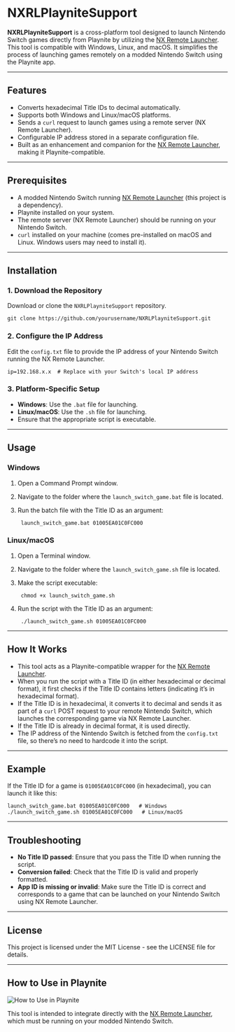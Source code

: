 # NXRLPlayniteSupport

**NXRLPlayniteSupport** is a cross-platform tool designed to launch Nintendo Switch games directly from Playnite by utilizing the [NX Remote Launcher](https://github.com/kirankunigiri/nx-remote-launcher). This tool is compatible with Windows, Linux, and macOS. It simplifies the process of launching games remotely on a modded Nintendo Switch using the Playnite app.

---

## Features

- Converts hexadecimal Title IDs to decimal automatically.
- Supports both Windows and Linux/macOS platforms.
- Sends a `curl` request to launch games using a remote server (NX Remote Launcher).
- Configurable IP address stored in a separate configuration file.
- Built as an enhancement and companion for the [NX Remote Launcher](https://github.com/kirankunigiri/nx-remote-launcher), making it Playnite-compatible.

---

## Prerequisites

- A modded Nintendo Switch running [NX Remote Launcher](https://github.com/kirankunigiri/nx-remote-launcher) (this project is a dependency).
- Playnite installed on your system.
- The remote server (NX Remote Launcher) should be running on your Nintendo Switch.
- `curl` installed on your machine (comes pre-installed on macOS and Linux. Windows users may need to install it).

---

## Installation

### 1. Download the Repository

Download or clone the `NXRLPlayniteSupport` repository.

    git clone https://github.com/yourusername/NXRLPlayniteSupport.git

### 2. Configure the IP Address

Edit the `config.txt` file to provide the IP address of your Nintendo Switch running the NX Remote Launcher.

    ip=192.168.x.x  # Replace with your Switch's local IP address

### 3. Platform-Specific Setup

- **Windows**: Use the `.bat` file for launching.
- **Linux/macOS**: Use the `.sh` file for launching.
- Ensure that the appropriate script is executable.

---

## Usage

### Windows

1. Open a Command Prompt window.  
2. Navigate to the folder where the `launch_switch_game.bat` file is located.  
3. Run the batch file with the Title ID as an argument:

        launch_switch_game.bat 01005EA01C0FC000

### Linux/macOS

1. Open a Terminal window.  
2. Navigate to the folder where the `launch_switch_game.sh` file is located.  
3. Make the script executable:

        chmod +x launch_switch_game.sh

4. Run the script with the Title ID as an argument:

        ./launch_switch_game.sh 01005EA01C0FC000

---

## How It Works

- This tool acts as a Playnite-compatible wrapper for the [NX Remote Launcher](https://github.com/kirankunigiri/nx-remote-launcher).
- When you run the script with a Title ID (in either hexadecimal or decimal format), it first checks if the Title ID contains letters (indicating it’s in hexadecimal format).
- If the Title ID is in hexadecimal, it converts it to decimal and sends it as part of a `curl` POST request to your remote Nintendo Switch, which launches the corresponding game via NX Remote Launcher.
- If the Title ID is already in decimal format, it is used directly.
- The IP address of the Nintendo Switch is fetched from the `config.txt` file, so there’s no need to hardcode it into the script.

---

## Example

If the Title ID for a game is `01005EA01C0FC000` (in hexadecimal), you can launch it like this:

    launch_switch_game.bat 01005EA01C0FC000   # Windows
    ./launch_switch_game.sh 01005EA01C0FC000   # Linux/macOS

---

## Troubleshooting

- **No Title ID passed**: Ensure that you pass the Title ID when running the script.
- **Conversion failed**: Check that the Title ID is valid and properly formatted.
- **App ID is missing or invalid**: Make sure the Title ID is correct and corresponds to a game that can be launched on your Nintendo Switch using NX Remote Launcher.

---

## License

This project is licensed under the MIT License - see the LICENSE file for details.

---

## How to Use in Playnite

![How to Use in Playnite](https://i.ibb.co/m5GbJBRy/image.png)

This tool is intended to integrate directly with the [NX Remote Launcher](https://github.com/kirankunigiri/nx-remote-launcher), which must be running on your modded Nintendo Switch.
